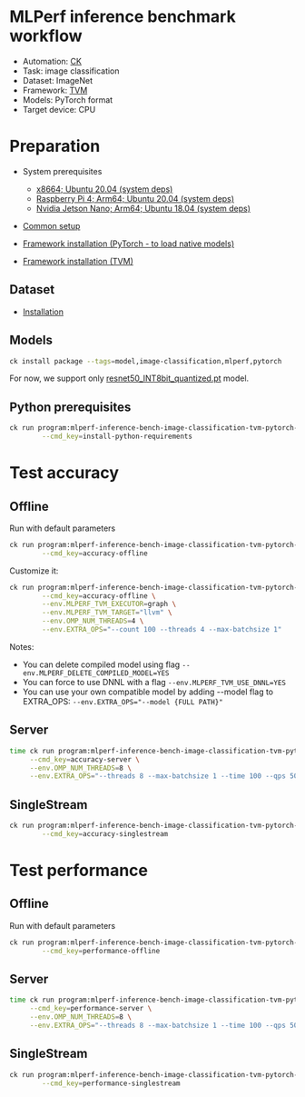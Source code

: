 # MLPerf inference benchmark workflow

* Automation: [CK](https://github.com/ctuning/ck)
* Task: image classification
* Dataset: ImageNet
* Framework: [TVM](https://github.com/apache/tvm)
* Models: PyTorch format
* Target device: CPU

# Preparation

* System prerequisites
  - [x8664; Ubuntu 20.04 (system deps)](https://github.com/ctuning/ck/blob/master/docs/mlperf-automation/platform/x8664-ubuntu.md)
  - [Raspberry Pi 4; Arm64; Ubuntu 20.04 (system deps)](https://github.com/ctuning/ck/blob/master/docs/mlperf-automation/platform/rpi4-ubuntu.md)
  - [Nvidia Jetson Nano; Arm64; Ubuntu 18.04 (system deps)](https://github.com/ctuning/ck/blob/master/docs/mlperf-automation/platform/nvidia-jetson-nano.md)

* [Common setup](https://github.com/ctuning/ck/blob/master/docs/mlperf-automation/setup/common.md)
* [Framework installation (PyTorch - to load native models)](https://github.com/ctuning/ck/blob/master/docs/mlperf-automation/setup/framework-pytorch.md)
* [Framework installation (TVM)](https://github.com/ctuning/ck/blob/master/docs/mlperf-automation/setup/framework-tvm.md)

## Dataset

* [Installation](https://github.com/ctuning/ck/blob/master/docs/mlperf-automation/datasets/imagenet2012.md)

## Models

```bash
ck install package --tags=model,image-classification,mlperf,pytorch
```

For now, we support only [resnet50_INT8bit_quantized.pt](https://github.com/octoml/mlops/blob/main/package/ml-model-mlperf-resnet50-v1.5-pytorch/.cm/meta.json) model.


## Python prerequisites

```bash
ck run program:mlperf-inference-bench-image-classification-tvm-pytorch-cpu \
        --cmd_key=install-python-requirements
```

# Test accuracy

## Offline

Run with default parameters
```bash
ck run program:mlperf-inference-bench-image-classification-tvm-pytorch-cpu \
        --cmd_key=accuracy-offline
```

Customize it:
```bash
ck run program:mlperf-inference-bench-image-classification-tvm-pytorch-cpu \
        --cmd_key=accuracy-offline \
        --env.MLPERF_TVM_EXECUTOR=graph \
        --env.MLPERF_TVM_TARGET="llvm" \
        --env.OMP_NUM_THREADS=4 \
        --env.EXTRA_OPS="--count 100 --threads 4 --max-batchsize 1"
```

Notes:
* You can delete compiled model using flag ```--env.MLPERF_DELETE_COMPILED_MODEL=YES```
* You can force to use DNNL with a flag ```--env.MLPERF_TVM_USE_DNNL=YES```
* You can use your own compatible model by adding --model flag to EXTRA_OPS: ```--env.EXTRA_OPS="--model {FULL PATH}"```


## Server

```bash
time ck run program:mlperf-inference-bench-image-classification-tvm-pytorch-cpu \
     --cmd_key=accuracy-server \
     --env.OMP_NUM_THREADS=8 \
     --env.EXTRA_OPS="--threads 8 --max-batchsize 1 --time 100 --qps 500" 
```

## SingleStream

```bash
ck run program:mlperf-inference-bench-image-classification-tvm-pytorch-cpu \
        --cmd_key=accuracy-singlestream
```


# Test performance 


## Offline

Run with default parameters
```bash
ck run program:mlperf-inference-bench-image-classification-tvm-pytorch-cpu \
        --cmd_key=performance-offline
```

## Server

```bash
time ck run program:mlperf-inference-bench-image-classification-tvm-pytorch-cpu \
     --cmd_key=performance-server \
     --env.OMP_NUM_THREADS=8 \
     --env.EXTRA_OPS="--threads 8 --max-batchsize 1 --time 100 --qps 500" 
```

## SingleStream

```bash
ck run program:mlperf-inference-bench-image-classification-tvm-pytorch-cpu \
        --cmd_key=performance-singlestream
```
